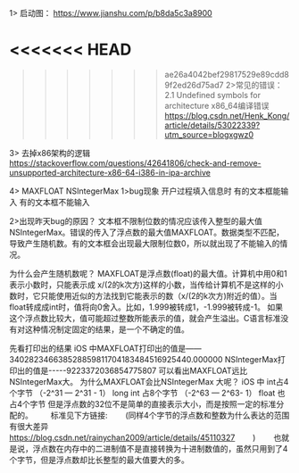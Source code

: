 1> 启动图：
https://www.jianshu.com/p/b8da5c3a8900

<<<<<<< HEAD
=======

>>>>>>> ae26a4042bef29817529e89cdd89f2ed26d75ad7
2>常见的错误：
2.1 Undefined symbols for architecture x86_64编译错误
https://blog.csdn.net/Henk_Kong/article/details/53022339?utm_source=blogxgwz0

3> 去掉x86架构的逻辑
https://stackoverflow.com/questions/42641806/check-and-remove-unsupported-architecture-x86-64-i386-in-ipa-archive


4> MAXFLOAT NSIntegerMax
1>bug现象 
开户过程填入信息时
有的文本框能输入  有的文本框不能输入

2>出现昨天bug的原因？
文本框不限制位数的情况应该传入整型的最大值NSIntegerMax。错误的传入了浮点数的最大值MAXFLOAT。数据类型不匹配，导致产生随机数。有的文本框会出现最大限制位数0，所以就出现了不能输入的情况。

为什么会产生随机数呢？
MAXFLOAT是浮点数(float)的最大值。计算机中用0和1表示小数时，只能表示成 x/(2的k次方)这样的小数，当传给计算机不是这样的小数时，它只能使用近似的方法找到它能表示的数（x/(2的k次方)附近的值）。当float转成成int时，值将向0舍入。比如，1.999被转成1，-1.999被转成-1。
如果这个浮点数比较大，值可能超过整数所能表示的值，就会产生溢出。C语言标准没有对这种情况制定固定的结果，是一个不确定的值。

先看打印出的结果
iOS 中MAXFLOAT打印出的值是——340282346638528859811704183484516925440.000000
NSIntegerMax打印出的值是-----9223372036854775807
可以看出MAXFLOAT远比NSIntegerMax大。
为什么MAXFLOAT会比NSIntegerMax 大呢？
iOS 中 int占4个字节 （-2^31 — 2^31 - 1）
long int  占8个字节 （-2^63 — 2^63- 1）
float  也占4个字节   但是浮点数的32位不是简单的直接表示大小，而是按照一定的标准分配的。
　　标准见下方链接:
　　(同样4个字节的浮点数和整数为什么表达的范围有很大差异
　　https://blog.csdn.net/rainychan2009/article/details/45110327
　　)
　　也就是说，浮点数在内存中的二进制值不是直接转换为十进制数值的，虽然只用到了4个字节，但是浮点数却比长整型的最大值要大的多。
　







